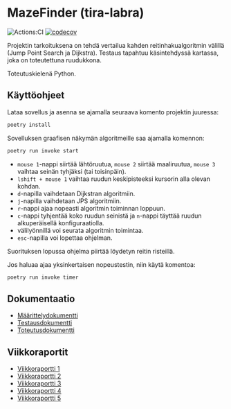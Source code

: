 # MazeFinder (tira-labra)

![Actions:CI](https://github.com/rtammisalo/tira-labra/workflows/CI/badge.svg) [![codecov](https://codecov.io/gh/rtammisalo/tira-labra/branch/main/graph/badge.svg?token=T9UVAQ8WRV)](https://codecov.io/gh/rtammisalo/tira-labra)

Projektin tarkoituksena on tehdä vertailua kahden reitinhakualgoritmin välillä (Jump Point Search ja Dijkstra). Testaus tapahtuu käsintehdyssä
kartassa, joka on toteutettuna ruudukkona.

Toteutuskielenä Python.

## Käyttöohjeet

Lataa sovellus ja asenna se ajamalla seuraava komento projektin juuressa:

``` bash
poetry install
```

Sovelluksen graafisen näkymän algoritmeille saa ajamalla komennon:

``` bash
poetry run invoke start
```

- `mouse 1`-nappi siirtää lähtöruutua, `mouse 2` siirtää maaliruutua, `mouse 3` vaihtaa seinän tyhjäksi (tai toisinpäin).
- `lshift + mouse 1` vaihtaa ruudun keskipisteeksi kursorin alla olevan kohdan.
- `d`-napilla vaihdetaan Dijkstran algoritmiin.
- `j`-napilla vaihdetaan JPS algoritmiin.
- `r`-nappi ajaa nopeasti algoritmin toiminnan loppuun.
- `c`-nappi tyhjentää koko ruudun seinistä ja `n`-nappi täyttää ruudun alkuperäisellä konfiguraatiolla.
- välilyönnillä voi seurata algoritmin toimintaa. 
- `esc`-napilla voi lopettaa ohjelman. 

Suorituksen lopussa ohjelma piirtää löydetyn reitin risteillä.

Jos haluaa ajaa yksinkertaisen nopeustestin, niin käytä komentoa:

``` bash
poetry run invoke timer
```

## Dokumentaatio

- [Määrittelydokumentti](/dokumentaatio/maarittelydokumentti.md)
- [Testausdokumentti](/dokumentaatio/testausdokumentti.md)
- [Toteutusdokumentti](/dokumentaatio/toteutusdokumentti.md)

## Viikkoraportit

- [Viikkoraportti 1](/dokumentaatio/viikkoraportti1.md)
- [Viikkoraportti 2](/dokumentaatio/viikkoraportti2.md)
- [Viikkoraportti 3](/dokumentaatio/viikkoraportti3.md)
- [Viikkoraportti 4](/dokumentaatio/viikkoraportti4.md)
- [Viikkoraportti 5](/dokumentaatio/viikkoraportti5.md)
